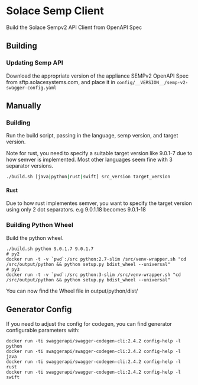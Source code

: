 # Solace Semp Client

Build the Solace Sempv2 API Client from OpenAPI Spec

## Building

### Updating Semp API

Download the appropriate version of the appliance SEMPv2 OpenAPI Spec from sftp.solacesystems.com, and place it in `config/__VERSION__/semp-v2-swagger-config.yaml`

## Manually

### Building

Run the build script, passing in the language, semp version, and target version. 

Note for rust, you need to specify a suitable target version like 9.0.1-7 due to how semver is implemented. Most other languages seem fine with 3 separator versions. 

```bash
./build.sh [java|python|rust|swift] src_version target_version
```

#### Rust

Due to how rust implementes semver, you want to specify the target version using only 2 dot separators. e.g 9.0.1.18 becomes 9.0.1-18

### Building Python Wheel

Build the python wheel.

    ./build.sh python 9.0.1.7 9.0.1.7
    # py2
    docker run -t -v `pwd`:/src python:2.7-slim /src/venv-wrapper.sh "cd /src/output/python && python setup.py bdist_wheel --universal"
    # py3
    docker run -t -v `pwd`:/src python:3-slim /src/venv-wrapper.sh "cd /src/output/python && python setup.py bdist_wheel --universal"

You can now find the Wheel file in output/python/dist/


## Generator Config

If you need to adjust the config for codegen, you can find generator configurable
parameters with:

    docker run -ti swaggerapi/swagger-codegen-cli:2.4.2 config-help -l python
    docker run -ti swaggerapi/swagger-codegen-cli:2.4.2 config-help -l java
    docker run -ti swaggerapi/swagger-codegen-cli:2.4.2 config-help -l rust
    docker run -ti swaggerapi/swagger-codegen-cli:2.4.2 config-help -l swift
